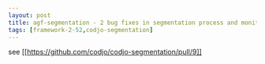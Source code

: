 ```yaml
---
layout: post
title: agf-segmentation - 2 bug fixes in segmentation process and monitoring refactoring
tags: [framework-2-52,codjo-segmentation]
---
```

see [[https://github.com/codjo/codjo-segmentation/pull/9]]
